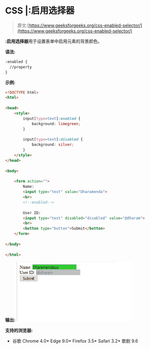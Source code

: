 # CSS |:启用选择器

> 原文:[https://www.geeksforgeeks.org/css-enabled-selector/](https://www.geeksforgeeks.org/css-enabled-selector/)

**:启用选择器**用于设置表单中启用元素的背景颜色。

**语法:**

```html
:enabled {
  //property
}

```

**示例:**

```html
<!DOCTYPE html>
<html>

<head>
    <style>
        input[type=text]:enabled {
            background: limegreen;
        }

        input[type=text]:disabled {
            background: silver;
        }
    </style>
</head>

<body>

    <form action="">
        Name:
        <input type="text" value="Dharamenda">
        <br>
        <!--enabled-->

        User ID:
        <input type="text" disabled="disabled" value="@dharam">
        <br>
        <button type="button">Submit</button>
    </form>

</body>

</html>
```

**输出:**
![](img/a7d66b26c9aded1269c0e26076f68f3e.png)

**支持的浏览器:**

*   谷歌 Chrome 4.0*   Edge 9.0*   Firefox 3.5*   Safari 3.2*   歌剧 9.6